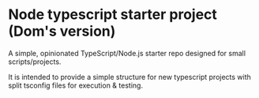 # Node typescript starter project (Dom's version) 

A simple, opinionated TypeScript/Node.js starter repo designed for small scripts/projects. 

It is intended to provide a simple structure for new typescript projects with split tsconfig files for execution & testing.